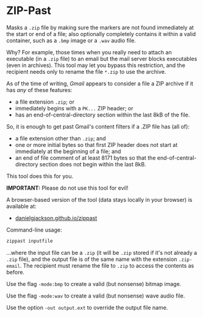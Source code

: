 # ZIP-Past

Masks a `.zip` file by making sure the markers are not found immediately at the start or end of a file; also optionally completely contains it within a valid container, such as a `.bmp` image or a `.wav` audio file. <!-- Additionally, it can use a less common format (extended local headers) for each file. -->

Why? For example, those times when you really need to attach an executable (in a `.zip` file) to an email but the mail server blocks executables (even in archives). This tool may let you bypass this restriction, and the recipient needs only to rename the file `*.zip` to use the archive.

As of the time of writing, *Gmail* appears to consider a file a ZIP archive if it has *any* of these features:

  * a file extension `.zip`; or
  * immediately begins with a `PK...` ZIP header; or
  * has an end-of-central-directory section within the last 8kB of the file.

So, it is enough to get past Gmail's content filters if a .ZIP file has (all of):

  * a file extension other than `.zip`; and
  * one or more initial bytes so that first ZIP header does not start at immediately at the beginning of a file; and
  * an end of file comment of at least 8171 bytes so that the end-of-central-directory section does not begin within the last 8kB.

This tool does this for you.

**IMPORTANT:** Please do not use this tool for evil!

A browser-based version of the tool (data stays locally in your browser) is available at:

* [danielgjackson.github.io/zippast](https://danielgjackson.github.io/zippast/)

Command-line usage:

```bash
zippast inputfile
```

...where the input file can be a `.zip` (it will be `.zip` stored if it's not already a `.zip` file), and the output file is of the same name with the extension `.zip-email`. The recipient must rename the file to `.zip` to access the contents as before.

Use the flag `-mode:bmp` to create a valid (but nonsense) bitmap image.  

Use the flag `-mode:wav` to create a valid (but nonsense) wave audio file.

Use the option `-out output.ext` to override the output file name.
